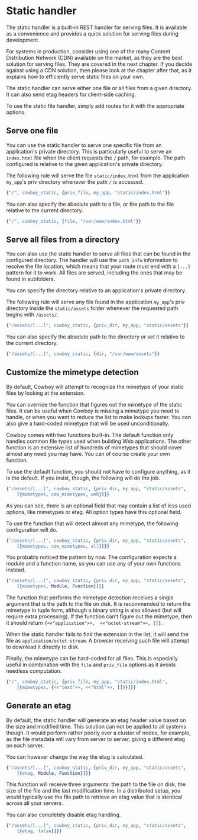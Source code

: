 Static handler
==============

The static handler is a built-in REST handler for serving files. It is 
available as a convenience and provides a quick solution for serving 
files during development.

For systems in production, consider using one of the many Content 
Distribution Network (CDN) available on the market, as they are the 
best solution for serving files. They are covered in the next chapter. 
If you decide against using a CDN solution, then please look at the 
chapter after that, as it explains how to efficiently serve static 
files on your own.

The static handler can serve either one file or all files from a given 
directory. It can also send etag headers for client-side caching.

To use the static file handler, simply add routes for it with the 
appropriate options.

Serve one file
--------------

You can use the static handler to serve one specific file from an 
application's private directory. This is particularly useful to serve 
an `index.html` file when the client requests the `/` path, for 
example. The path configured is relative to the given application's 
private directory.

The following rule will serve the file `static/index.html` from the 
application `my_app`'s priv directory whenever the path `/` is accessed.

``` erlang
{"/", cowboy_static, {priv_file, my_app, "static/index.html"}}
```

You can also specify the absolute path to a file, or the path to the 
file relative to the current directory.

``` erlang
{"/", cowboy_static, {file, "/var/www/index.html"}}
```

Serve all files from a directory
--------------------------------

You can also use the static handler to serve all files that can be 
found in the configured directory. The handler will use the `path_info` 
information to resolve the file location, which means that your route 
must end with a `[...]` pattern for it to work. All files are served, 
including the ones that may be found in subfolders.

You can specify the directory relative to an application's private 
directory.

The following rule will serve any file found in the application 
`my_app`'s priv directory inside the `static/assets` folder whenever 
the requested path begins with `/assets/`.

``` erlang
{"/assets/[...]", cowboy_static, {priv_dir, my_app, "static/assets"}}
```

You can also specify the absolute path to the directory or set it 
relative to the current directory.

``` erlang
{"/assets/[...]", cowboy_static, {dir, "/var/www/assets"}}
```

Customize the mimetype detection
--------------------------------

By default, Cowboy will attempt to recognize the mimetype of your 
static files by looking at the extension.

You can override the function that figures out the mimetype of the 
static files. It can be useful when Cowboy is missing a mimetype you 
need to handle, or when you want to reduce the list to make lookups 
faster. You can also give a hard-coded mimetype that will be used 
unconditionally.

Cowboy comes with two functions built-in. The default function only 
handles common file types used when building Web applications. The 
other function is an extensive list of hundreds of mimetypes that 
should cover almost any need you may have. You can of course create 
your own function.

To use the default function, you should not have to configure anything, 
as it is the default. If you insist, though, the following will do the 
job.

``` erlang
{"/assets/[...]", cowboy_static, {priv_dir, my_app, "static/assets",
    [{mimetypes, cow_mimetypes, web}]}}
```

As you can see, there is an optional field that may contain a list of 
less used options, like mimetypes or etag. All option types have this 
optional field.

To use the function that will detect almost any mimetype, the following 
configuration will do.

``` erlang
{"/assets/[...]", cowboy_static, {priv_dir, my_app, "static/assets",
    [{mimetypes, cow_mimetypes, all}]}}
```

You probably noticed the pattern by now. The configuration expects a 
module and a function name, so you can use any of your own functions 
instead.

``` erlang
{"/assets/[...]", cowboy_static, {priv_dir, my_app, "static/assets",
    [{mimetypes, Module, Function}]}}
```

The function that performs the mimetype detection receives a single 
argument that is the path to the file on disk. It is recommended to 
return the mimetype in tuple form, although a binary string is also 
allowed (but will require extra processing). If the function can't 
figure out the mimetype, then it should return `{<<"application">>, 
<<"octet-stream">>, []}`.

When the static handler fails to find the extension in the list, it 
will send the file as `application/octet-stream`. A browser receiving 
such file will attempt to download it directly to disk.

Finally, the mimetype can be hard-coded for all files. This is 
especially useful in combination with the `file` and `priv_file` 
options as it avoids needless computation.

``` erlang
{"/", cowboy_static, {priv_file, my_app, "static/index.html",
    [{mimetypes, {<<"text">>, <<"html">>, []}}]}}
```

Generate an etag
----------------

By default, the static handler will generate an etag header value based 
on the size and modified time. This solution can not be applied to all 
systems though. It would perform rather poorly over a cluster of nodes, 
for example, as the file metadata will vary from server to server, 
giving a different etag on each server.

You can however change the way the etag is calculated.

``` erlang
{"/assets/[...]", cowboy_static, {priv_dir, my_app, "static/assets",
    [{etag, Module, Function}]}}
```

This function will receive three arguments: the path to the file on 
disk, the size of the file and the last modification time. In a 
distributed setup, you would typically use the file path to retrieve an 
etag value that is identical across all your servers.

You can also completely disable etag handling.

``` erlang
{"/assets/[...]", cowboy_static, {priv_dir, my_app, "static/assets",
    [{etag, false}]}}
```
